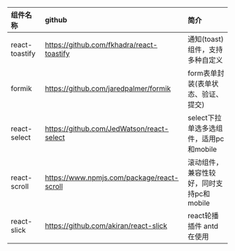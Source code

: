 | 组件名称 | github | 简介 |
|:----------|:-------------|:------|
| react-toastify | https://github.com/fkhadra/react-toastify | 通知(toast)组件，支持多种自定义 |
| formik | https://github.com/jaredpalmer/formik | form表单封装(表单状态、验证、提交) |
| react-select | https://github.com/JedWatson/react-select | select下拉单选多选组件，适用pc和mobile |
| react-scroll | https://www.npmjs.com/package/react-scroll | 滚动组件，兼容性较好，同时支持pc和mobile |
| react-slick | https://github.com/akiran/react-slick | react轮播插件 antd在使用 |